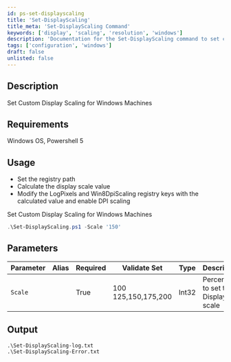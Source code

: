 ```yaml
---
id: ps-set-displayscaling
title: 'Set-DisplayScaling'
title_meta: 'Set-DisplayScaling Command'
keywords: ['display', 'scaling', 'resolution', 'windows']
description: 'Documentation for the Set-DisplayScaling command to set custom display scaling for Windows machines.'
tags: ['configuration', 'windows']
draft: false
unlisted: false
---
```


## Description
Set Custom Display Scaling for Windows Machines

## Requirements
Windows OS, Powershell 5

## Usage
- Set the registry path 
- Calculate the display scale value
- Modify the LogPixels and Win8DpiScaling registry keys with the calculated value and enable DPI scaling


Set Custom Display Scaling for Windows Machines

```powershell
.\Set-DisplayScaling.ps1 -Scale '150'
```

## Parameters
| Parameter         | Alias | Required  | Validate Set        | Type  | Description                         |
| ----------------- | ----- | --------- | ------------------- | ----- | ------------------------------------|
| `Scale`           |       | True      | 100 125,150,175,200 | Int32 | Percentage to set the Display scale |

## Output
    .\Set-DisplayScaling-log.txt
    .\Set-DisplayScaling-Error.txt
